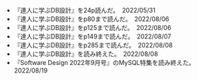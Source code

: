 - 『達人に学ぶDB設計』を24p読んだ。　2022/05/31  
- 『達人に学ぶDB設計』をp80まで読んだ。　2022/08/06  
- 『達人に学ぶDB設計』をp125まで読んだ。　2022/08/06  
- 『達人に学ぶDB設計』をp149まで読んだ。　2022/08/07  
- 『達人に学ぶDB設計』をp285まで読んだ。　2022/08/08  
- 『達人に学ぶDB設計』を読み終えた。　2022/08/08  
- 『Software Design 2022年9月号』のMySQL特集を読み終えた。　2022/08/19  

